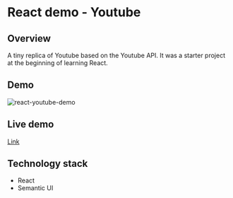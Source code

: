 # React demo - Youtube

## Overview
A tiny replica of Youtube based on the Youtube API. It was a starter project at the beginning of learning React.

## Demo
<img src="https://i.ibb.co/71sFqRD/react-youtube-demo.gif" alt="react-youtube-demo" border="0">

## Live demo
[Link](https://react-yt-mmalujdy.web.app)

## Technology stack
- React
- Semantic UI
